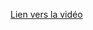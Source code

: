 [Lien vers la vidéo](https://www.youtube.com/watch?v=if99Olw78WE&list=PLeXyx0kOyiXu_ju_10w9qDzqSDXYpqXDr&index=1)
